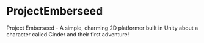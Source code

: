 # ProjectEmberseed
Project Emberseed - A simple, charming 2D platformer built in Unity about a character called Cinder and their first adventure! 
